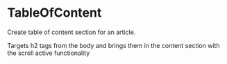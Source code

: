 # TableOfContent

Create table of content section for an article. 

Targets h2 tags from the body and brings them in the content section with the scroll active functionality
